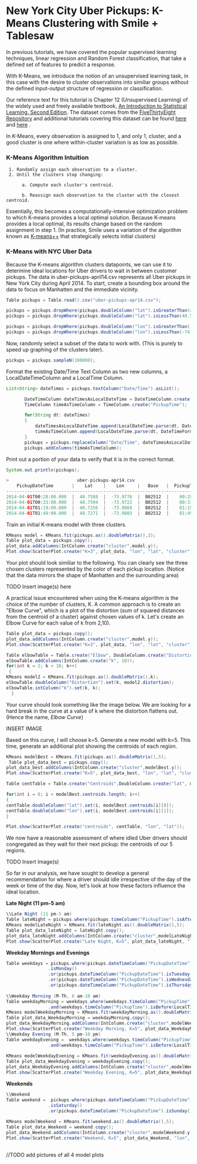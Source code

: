 # New York City Uber Pickups: K-Means Clustering with Smile + Tablesaw

In previous tutorials, we have covered the popular supervised learning techniques, linear regression and Random Forest classification, that take a defined set of features to predict a response. 

With K-Means, we introduce the notion of an unsupervised learning task, in this case with the desire to cluster observations into similiar groups without the defined input-output structure of regression or classification. 

Our reference text for this tutorial is Chapter 12 (Unsupervised Learning) of the widely used and freely available textbook, <a href="https://www.statlearning.com/">An Introduction to Statistical Learning, Second Edition</a>. The dataset comes from the <a href="https://data.fivethirtyeight.com/">FiveThirtyEight Repository</a> and additional tutorials covering this dataset can be found <a href="https://towardsdatascience.com/how-does-uber-use-clustering-43b21e3e6b7d">here</a> and <a href="https://www.linkedin.com/pulse/uber-trip-segmentation-using-k-means-clustering-khatre-csm-pmp/">here</a> . 


In K-Means, every observation is assigned to 1, and only 1, cluster, and a good cluster is one where within-cluster variation is as low as possible. 

### K-Means Algorithm Intuition
```
 1. Randomly assign each observation to a cluster. 
 2. Until the clusters stop changing: 
 
      a. Compute each cluster's centroid.
      
      b. Reassign each observation to the cluster with the closest centroid. 
```
 
 Essentially, this becomes a computationally-intensive optimization problem to which K-means provides a local optimal solution. Because K-means provides a local optimal, its results change based on the random assignment in step 1. (In practice, Smile uses a variation of the algorithm known as <a href="https://en.wikipedia.org/wiki/K-means%2B%2B?msclkid=4118fed8b9c211ecb86802b7ac83b079#Improved_initialization_algorithm">K-means++</a> that strategically selects initial clusters)
 
 ### K-Means with NYC Uber Data
 
 Because the K-means algorithm clusters datapoints, we can use it to determine ideal locations for Uber drivers to wait in between customer pickups. The data in uber-pickups-april14.csv represents all Uber pickups in New York City during April 2014. To start, create a bounding box around the data to focus on Manhatten and the immediate vicinity. 
 
 ```Java
 Table pickups = Table.read().csv("uber-pickups-apr14.csv");

pickups = pickups.dropWhere(pickups.doubleColumn("lat").isGreaterThan(40.91));
pickups = pickups.dropWhere(pickups.doubleColumn("lat").isLessThan(40.50));

pickups = pickups.dropWhere(pickups.doubleColumn("lon").isGreaterThan(-73.8));
pickups = pickups.dropWhere(pickups.doubleColumn("lon").isLessThan(-74.05));
 ```
 
 Now, randomly select a subset of the data to work with. (This is purely to speed up graphing of the clusters later). 
 
 ```Java
 pickups = pickups.sampleN(100000);
 ```
 
 Format the existing Date/Time Text Column as two new columns, a LocalDateTimeColumn and a LocalTime Column. 
 
 ```Java
 List<String> dateTimes = pickups.textColumn("Date/Time").asList();

        DateTimeColumn dateTimesAsLocalDateTime = DateTimeColumn.create("PickupDateTime");
        TimeColumn timeAsTimeColumn = TimeColumn.create("PickupTime");

        for(String dt: dateTimes)
        {
            dateTimesAsLocalDateTime.append(LocalDateTime.parse(dt, DateTimeFormatter.ofPattern("M/d/yyyy H:m")));
            timeAsTimeColumn.append(LocalDateTime.parse(dt, DateTimeFormatter.ofPattern("M/d/yyyy H:m")).toLocalTime());
        }
        pickups = pickups.replaceColumn("Date/Time", dateTimesAsLocalDateTime);
        pickups.addColumns(timeAsTimeColumn);
 ```
 
 Print out a portion of your data to verify that it is in the correct format. 
 ```Java
 System.out.println(pickups);
 
 >                          uber-pickups-apr14.csv                            
     PickupDateTime       |    Lat    |    Lon     |   Base   |  PickupTime  |
------------------------------------------------------------------------------
 2014-04-01T00:28:00.000  |  40.7588  |  -73.9776  |  B02512  |    00:28:00  |
 2014-04-01T00:33:00.000  |  40.7594  |  -73.9722  |  B02512  |    00:33:00  |
 2014-04-01T01:19:00.000  |  40.7256  |  -73.9869  |  B02512  |    01:19:00  |
 2014-04-01T01:49:00.000  |  40.7271  |  -73.9803  |  B02512  |    01:49:00  |
 ```
 
 Train an initial K-means model with three clusters. 
 
 ```Java
KMeans model = KMeans.fit(pickups.as().doubleMatrix(),3);
Table plot_data = pickups.copy();
plot_data.addColumns(IntColumn.create("cluster",model.y));
Plot.show(ScatterPlot.create("K=3", plot_data, "lon", "lat", "cluster"));
 ```
 
 Your plot should look similiar to the following. You can clearly see the three chosen clusters represented by the color of each pickup location. (Notice that the data mirrors the shape of Manhatten and the surrounding area)
 
 TODO Insert image(s) here
 
 
 A practical issue encountered when using the K-means algorithm is the choice of the number of clusters, K. A common approach is to create an "Elbow Curve", which is a plot of the distortion (sum of squared distances from the centroid of a cluster) against chosen values of k. Let's create an Elbow Curve for each value of k from 2,10). 
 
 ```Java
 Table plot_data = pickups.copy();
plot_data.addColumns(IntColumn.create("cluster",model.y));
Plot.show(ScatterPlot.create("K=3", plot_data, "lon", "lat", "cluster"));

Table elbowTable = Table.create("Elbow", DoubleColumn.create("Distortion", 9));
elbowTable.addColumns(IntColumn.create("k", 10));
for(int k = 2; k < 10; k++)
  {
KMeans model2 = KMeans.fit(pickups.as().doubleMatrix(),k);
elbowTable.doubleColumn("Distortion").set(k, model2.distortion);
elbowTable.intColumn("k").set(k, k);
   }
 ```
 
 Your curve should look something like the image below. We are looking for a hard break in the curve at a value of k where the distortion flattens out. (Hence the name, *Elbow Curve*)
 
 INSERT IMAGE
 
 Based on this curve, I will choose k=5. Generate a new model with k=5. This time, generate an additional plot showing the centroids of each region. 
 
 ```Java
 KMeans modelBest = KMeans.fit(pickups.as().doubleMatrix(),5);
  Table plot_data_best = pickups.copy();
plot_data_best.addColumns(IntColumn.create("cluster",modelBest.y));
Plot.show(ScatterPlot.create("K=5", plot_data_best, "lon", "lat", "cluster"));

Table centTable = Table.create("Centroids",DoubleColumn.create("lat", modelBest.centroids.length), DoubleColumn.create("lon", modelBest.centroids.length));

for(int i = 0; i < modelBest.centroids.length; i++)
{
centTable.doubleColumn("lat").set(i, modelBest.centroids[i][0]);
centTable.doubleColumn("lon").set(i, modelBest.centroids[i][1]);
}

Plot.show(ScatterPlot.create("centroids", centTable, "lon", "lat"));
 ```
 
 We now have a reasonable assessment of where idled Uber drivers should congregated as they wait for their next pickup: the centroids of our 5 regions. 
 
 TODO Insert Image(s)
 
 
So far in our analysis, we have sought to develop a general recommendation for where a driver should idle irrespective of the day of the week or time of the day. Now, let's look at how these factors influence the ideal location. 

**Late Night (11 pm-5 am)**

```Java
\\Late Night (11 pm-5 am)
Table lateNight = pickups.where(pickups.timeColumn("PickupTime").isAfter(LocalTime.of(23,0)).or(pickups.timeColumn("PickupTime").isBefore(LocalTime.of(5,0))));
KMeans modelLateNight = KMeans.fit(lateNight.as().doubleMatrix(),5);
Table plot_data_lateNight = lateNight.copy();
plot_data_lateNight.addColumns(IntColumn.create("cluster",modelLateNight.y));
Plot.show(ScatterPlot.create("Late Night, K=5", plot_data_lateNight, "lon", "lat", "cluster"));
```

**Weekday Mornings and Evenings**
```Java
Table weekdays = pickups.where(pickups.dateTimeColumn("PickupDateTime")
                .isMonday()
                .or(pickups.dateTimeColumn("PickupDateTime").isTuesday())
                .or(pickups.dateTimeColumn("PickupDateTime").isWednesday())
                .or(pickups.dateTimeColumn("PickupDateTime").isThursday()));
                
\\Weekday Morning (M-Th, 6 am-10 am)
Table weekdayMorning = weekdays.where(weekdays.timeColumn("PickupTime").isAfter(LocalTime.of(6, 0))
                .and(weekdays.timeColumn("PickupTime").isBefore(LocalTime.of(10,0)));
KMeans modelWeekdayMorning = KMeans.fit(weekdayMorning.as().doubleMatrix(),5);
Table plot_data_WeekdayMorning = weekdayMorning.copy();
plot_data_WeekdayMorning.addColumns(IntColumn.create("cluster",modelWeekdayMorning.y));
Plot.show(ScatterPlot.create("Weekday Morning, K=5", plot_data_WeekdayMorning, "lon", "lat", "cluster"));               
\\Weekday Evening (M-Th, 5 pm-10 pm)
Table weekdayEvening =  weekdays.where(weekdays.timeColumn("PickupTime").isAfter(LocalTime.of(17, 0))
                .and(weekdays.timeColumn("PickupTime").isBefore(LocalTime.of(22,0)));
                
KMeans modelWeekdayEvening = KMeans.fit(weekdayEvening.as().doubleMatrix(),5);
Table plot_data_WeekdayEvening = weekdayEvening.copy();
plot_data_WeekdayEvening.addColumns(IntColumn.create("cluster",modelWeekdayEvening.y));
Plot.show(ScatterPlot.create("Weekday Evening, K=5", plot_data_WeekdayEvening, "lon", "lat", "cluster"));    
```

**Weekends**
```Java
\\Weekend
Table weekend =  pickups.where(pickups.dateTimeColumn("PickupDateTime")
                .isSaturday()
                .or(pickups.dateTimeColumn("PickupDateTime").isSunday())
                
KMeans modelWeekend = KMeans.fit(weekend.as().doubleMatrix(),5);
Table plot_data_Weekend = weekend.copy();
plot_data_Weekend.addColumns(IntColumn.create("cluster",modelWeekend.y));
Plot.show(ScatterPlot.create("Weekend, K=5", plot_data_Weekend, "lon", "lat", "cluster"));                
 
 ```
 
//TODO add pictures of all 4 model plots
 
